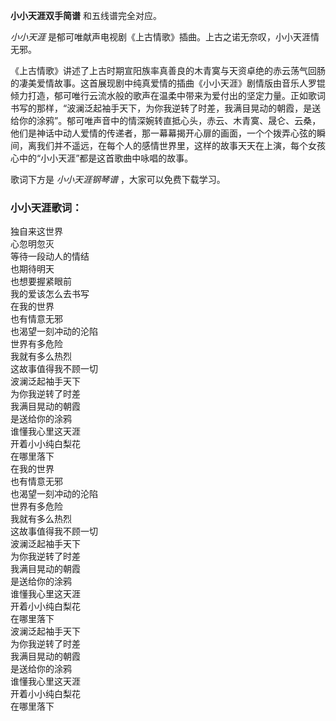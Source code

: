

**小小天涯双手简谱** 和五线谱完全对应。

_小小天涯_ 是郁可唯献声电视剧《上古情歌》插曲。上古之诺无奈叹，小小天涯情无邪。

《上古情歌》讲述了上古时期宣阳族率真善良的木青寞与天资卓绝的赤云荡气回肠的凄美爱情故事。这首展现剧中纯真爱情的插曲《小小天涯》剧情版由音乐人罗锟倾力打造，郁可唯行云流水般的歌声在温柔中带来为爱付出的坚定力量。正如歌词书写的那样，“波澜泛起袖手天下，为你我逆转了时差，我满目晃动的朝霞，是送给你的涂鸦”。郁可唯声音中的情深婉转直抵心头，赤云、木青寞、晟仑、云桑，他们是神话中动人爱情的传递者，那一幕幕揭开心扉的画面，一个个拨弄心弦的瞬间，离我们并不遥远，在每个人的感情世界里，这样的故事天天在上演，每个女孩心中的“小小天涯”都是这首歌曲中咏唱的故事。

歌词下方是 _小小天涯钢琴谱_ ，大家可以免费下载学习。

### 小小天涯歌词：

独自来这世界  
心忽明忽灭  
等待一段动人的情结  
也期待明天  
也想要握紧眼前  
我的爱该怎么去书写  
在我的世界  
也有情意无邪  
也渴望一刻冲动的沦陷  
世界有多危险  
我就有多么热烈  
这故事值得我不顾一切  
波澜泛起袖手天下  
为你我逆转了时差  
我满目晃动的朝霞  
是送给你的涂鸦  
谁懂我心里这天涯  
开着小小纯白梨花  
在哪里落下  
在我的世界  
也有情意无邪  
也渴望一刻冲动的沦陷  
世界有多危险  
我就有多么热烈  
这故事值得我不顾一切  
波澜泛起袖手天下  
为你我逆转了时差  
我满目晃动的朝霞  
是送给你的涂鸦  
谁懂我心里这天涯  
开着小小纯白梨花  
在哪里落下  
波澜泛起袖手天下  
为你我逆转了时差  
我满目晃动的朝霞  
是送给你的涂鸦  
谁懂我心里这天涯  
开着小小纯白梨花  
在哪里落下

